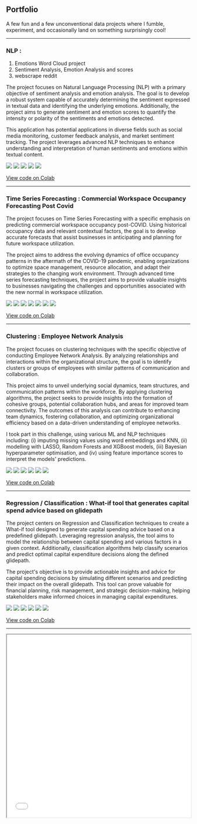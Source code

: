 ## Portfolio

A few fun and a few unconventional data projects where I fumble, experiment, and occasionally land on something surprisingly cool!

---

### NLP : 

1. Emotions Word Cloud project
2. Sentiment Analysis, Emotion Analysis and scores
3. webscrape reddit

The project focuses on Natural Language Processing (NLP) with a primary objective of sentiment analysis and emotion analysis. The goal is to develop a robust system capable of accurately determining the sentiment expressed in textual data and identifying the underlying emotions. Additionally, the project aims to generate sentiment and emotion scores to quantify the intensity or polarity of the sentiments and emotions detected. 

This application has potential applications in diverse fields such as social media monitoring, customer feedback analysis, and market sentiment tracking. The project leverages advanced NLP techniques to enhance understanding and interpretation of human sentiments and emotions within textual content.

[![](https://img.shields.io/badge/Python-white?logo=Python)](#) [![](https://img.shields.io/badge/Jupyter-white?logo=Jupyter)](#) [![](https://img.shields.io/badge/PyTorch-white?logo=pytorch)](#) [![](https://img.shields.io/badge/sklearn-white?logo=scikit-learn)](#) [![](https://img.shields.io/badge/HuggingFace_Transformers-white?logo=huggingface)](#)

[View code on Colab](https://colab.research.google.com/drive/1IG_FeO0uGgLT7Lr9biKxl3np3qDkCxvO)

---

### Time Series Forecasting : Commercial Workspace Occupancy Forecasting Post Covid

The project focuses on Time Series Forecasting with a specific emphasis on predicting commercial workspace occupancy post-COVID. Using historical occupancy data and relevant contextual factors, the goal is to develop accurate forecasts that assist businesses in anticipating and planning for future workspace utilization. 

The project aims to address the evolving dynamics of office occupancy patterns in the aftermath of the COVID-19 pandemic, enabling organizations to optimize space management, resource allocation, and adapt their strategies to the changing work environment. Through advanced time series forecasting techniques, the project aims to provide valuable insights to businesses navigating the challenges and opportunities associated with the new normal in workspace utilization.


[![](https://img.shields.io/badge/Python-white?logo=Python)](#) [![](https://img.shields.io/badge/Jupyter-white?logo=Jupyter)](#) [![](https://img.shields.io/badge/sklearn-white?logo=scikit-learn)](#) [![](https://img.shields.io/badge/Google-white?logo=Google)](#) [![](http://tinyurl.com/5n7nyufm)](#) [![](http://tinyurl.com/bddzf9ap)](#) [![](http://tinyurl.com/4jv2ybck)](#)


[View code on Colab](https://colab.research.google.com/drive/11ZOiF-8OhTTWAfMNYeavqCztir4MFsfg)

---

### Clustering : Employee Network Analysis

The project focuses on clustering techniques with the specific objective of conducting Employee Network Analysis. By analyzing relationships and interactions within the organizational structure, the goal is to identify clusters or groups of employees with similar patterns of communication and collaboration. 

This project aims to unveil underlying social dynamics, team structures, and communication patterns within the workforce. By applying clustering algorithms, the project seeks to provide insights into the formation of cohesive groups, potential collaboration hubs, and areas for improved team connectivity. The outcomes of this analysis can contribute to enhancing team dynamics, fostering collaboration, and optimizing organizational efficiency based on a data-driven understanding of employee networks.

I took part in this challenge, using various ML and NLP techniques including: (i) imputing missing values using word embeddings and KNN, (ii) modelling with LASSO, Random Forests and XGBoost models, (iii) Bayesian hyperparameter optimisation, and (iv) using feature importance scores to interpret the models' predictions. 

[![](https://img.shields.io/badge/Python-white?logo=Python)](#) [![](https://img.shields.io/badge/Jupyter-white?logo=Jupyter)](#) [![](https://img.shields.io/badge/sklearn-white?logo=scikit-learn)](#) [![](http://tinyurl.com/28hame79)](#) [![](http://tinyurl.com/bddzf9ap)](#) [![](http://tinyurl.com/4jv2ybck)](#)


[View code on Colab](https://colab.research.google.com/drive/11ZOiF-8OhTTWAfMNYeavqCztir4MFsfg)

---

### Regression / Classification : What-if tool that generates capital spend advice based on glidepath

The project centers on Regression and Classification techniques to create a What-if tool designed to generate capital spending advice based on a predefined glidepath. Leveraging regression analysis, the tool aims to model the relationship between capital spending and various factors in a given context. Additionally, classification algorithms help classify scenarios and predict optimal capital expenditure decisions along the defined glidepath. 

The project's objective is to provide actionable insights and advice for capital spending decisions by simulating different scenarios and predicting their impact on the overall glidepath. This tool can prove valuable for financial planning, risk management, and strategic decision-making, helping stakeholders make informed choices in managing capital expenditures.

[![](https://img.shields.io/badge/Python-white?logo=Python)](#) [![](https://img.shields.io/badge/Jupyter-white?logo=Jupyter)](#) [![](https://img.shields.io/badge/sklearn-white?logo=scikit-learn)](#) [![](http://tinyurl.com/28hame79)](#) [![](http://tinyurl.com/bddzf9ap)](#) [![](http://tinyurl.com/4jv2ybck)](#)


[View code on Colab](https://colab.research.google.com/drive/11ZOiF-8OhTTWAfMNYeavqCztir4MFsfg)

---


<iframe src="images/ClustersBarMotionhart.html" width="100%" height="500px"></iframe>


